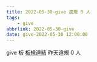 ```yaml
---
title: 2022-05-30-give 違規 0 人
tags:
    - give
abbrlink: 2022-05-30-give
date: give-2022-05-30 12:00:00
---
```

give 板 [板規連結](https://www.ptt.cc/bbs/give/M.1612495900.A.C32.html)
昨天違規 0 人
